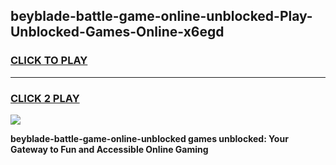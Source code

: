 
## beyblade-battle-game-online-unblocked-Play-Unblocked-Games-Online-x6egd
<h3>
<a href="https://premium76.site?title=beyblade-battle-game-online-unblocked&ref=24A">CLICK TO PLAY</a></h3>
<hr>

<h3>
<a href="https://premium76.site?title=beyblade-battle-game-online-unblocked&ref=24A">CLICK 2 PLAY</a>
  
</h3>

<a href="https://premium76.site?title=beyblade-battle-game-online-unblocked&ref=24A"><img src="https://clearcache.store/games.png"></a>


**beyblade-battle-game-online-unblocked games unblocked: Your Gateway to Fun and Accessible Online Gaming**
